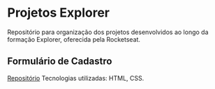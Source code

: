 # Projetos Explorer

Repositório para organização dos projetos desenvolvidos ao longo da formação Explorer, oferecida pela Rocketseat.


## Formulário de Cadastro
[Repositório](https://github.com/nathannieg/formulario-cadastro)
Tecnologias utilizadas: HTML, CSS.

